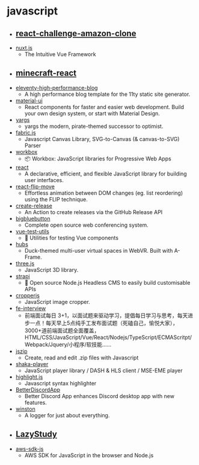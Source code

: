 # javascript
- [react-challenge-amazon-clone](https://github.com/CleverProgrammers/react-challenge-amazon-clone)
  - 
- [nuxt.js](https://github.com/nuxt/nuxt.js)
  - The Intuitive Vue Framework
- [minecraft-react](https://github.com/satansdeer/minecraft-react)
  - 
- [eleventy-high-performance-blog](https://github.com/google/eleventy-high-performance-blog)
  - A high performance blog template for the 11ty static site generator.
- [material-ui](https://github.com/mui-org/material-ui)
  - React components for faster and easier web development. Build your own design system, or start with Material Design.
- [yargs](https://github.com/yargs/yargs)
  - yargs the modern, pirate-themed successor to optimist.
- [fabric.js](https://github.com/fabricjs/fabric.js)
  - Javascript Canvas Library, SVG-to-Canvas (& canvas-to-SVG) Parser
- [workbox](https://github.com/GoogleChrome/workbox)
  - 📦 Workbox: JavaScript libraries for Progressive Web Apps
- [react](https://github.com/facebook/react)
  - A declarative, efficient, and flexible JavaScript library for building user interfaces.
- [react-flip-move](https://github.com/joshwcomeau/react-flip-move)
  - Effortless animation between DOM changes (eg. list reordering) using the FLIP technique.
- [create-release](https://github.com/actions/create-release)
  - An Action to create releases via the GitHub Release API
- [bigbluebutton](https://github.com/bigbluebutton/bigbluebutton)
  - Complete open source web conferencing system.
- [vue-test-utils](https://github.com/vuejs/vue-test-utils)
  - 🔬 Utilities for testing Vue components
- [hubs](https://github.com/mozilla/hubs)
  - Duck-themed multi-user virtual spaces in WebVR. Built with A-Frame.
- [three.js](https://github.com/mrdoob/three.js)
  - JavaScript 3D library.
- [strapi](https://github.com/strapi/strapi)
  - 🚀 Open source Node.js Headless CMS to easily build customisable APIs
- [cropperjs](https://github.com/fengyuanchen/cropperjs)
  - JavaScript image cropper.
- [fe-interview](https://github.com/haizlin/fe-interview)
  - 前端面试每日 3+1，以面试题来驱动学习，提倡每日学习与思考，每天进步一点！每天早上5点纯手工发布面试题（死磕自己，愉悦大家），3000+道前端面试题全面覆盖，HTML/CSS/JavaScript/Vue/React/Nodejs/TypeScript/ECMAScritpt/Webpack/Jquery/小程序/软技能……
- [jszip](https://github.com/Stuk/jszip)
  - Create, read and edit .zip files with Javascript
- [shaka-player](https://github.com/google/shaka-player)
  - JavaScript player library / DASH & HLS client / MSE-EME player
- [highlight.js](https://github.com/highlightjs/highlight.js)
  - Javascript syntax highlighter
- [BetterDiscordApp](https://github.com/rauenzi/BetterDiscordApp)
  - Better Discord App enhances Discord desktop app with new features.
- [winston](https://github.com/winstonjs/winston)
  - A logger for just about everything.
- [LazyStudy](https://github.com/lolisaikou/LazyStudy)
  - 
- [aws-sdk-js](https://github.com/aws/aws-sdk-js)
  - AWS SDK for JavaScript in the browser and Node.js
